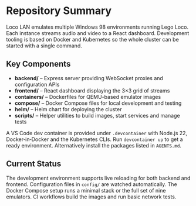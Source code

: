 # Repository Summary

Loco LAN emulates multiple Windows 98 environments running Lego Loco. Each
instance streams audio and video to a React dashboard. Development tooling is
based on Docker and Kubernetes so the whole cluster can be started with a single
command.

## Key Components
- **backend/** – Express server providing WebSocket proxies and configuration APIs
- **frontend/** – React dashboard displaying the 3×3 grid of streams
- **containers/** – Dockerfiles for QEMU-based emulator images
- **compose/** – Docker Compose files for local development and testing
- **helm/** – Helm chart for deploying the cluster
- **scripts/** – Helper utilities to build images, start services and manage tests

A VS Code dev container is provided under `.devcontainer` with Node.js 22,
Docker‑in‑Docker and the Kubernetes CLIs. Run `devcontainer up` to get a ready
environment. Alternatively install the packages listed in `AGENTS.md`.

## Current Status
The development environment supports live reloading for both backend and
frontend. Configuration files in `config/` are watched automatically. The Docker
Compose setup runs a minimal stack or the full set of nine emulators. CI
workflows build the images and run basic network tests.


